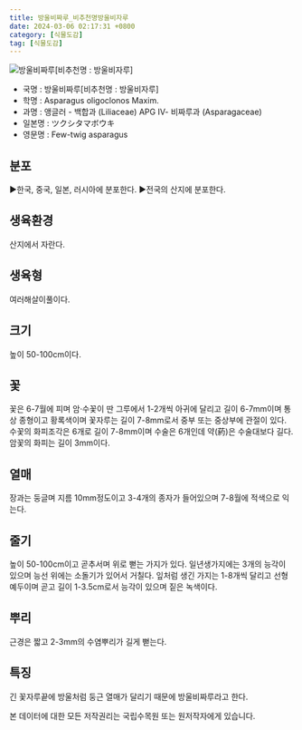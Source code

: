 ```yaml
---
title: 방울비짜루_비추천명방울비자루
date: 2024-03-06 02:17:31 +0800
category: [식물도감]
tag: [식물도감]
---
```




![방울비짜루[비추천명 : 방울비자루]](/fileUpload/plants/basic/Liliaceae/Asparagus/615/1_th2.JPG)
- 국명 : 방울비짜루[비추천명 : 방울비자루]
- 학명 : Asparagus oligoclonos Maxim.
- 과명 : 앵글러 - 백합과 (Liliaceae) APG Ⅳ- 비짜루과 (Asparagaceae)
- 일본명 : ツクシタマボウキ
- 영문명 : Few-twig asparagus


## 분포
▶한국, 중국, 일본, 러시아에 분포한다.▶전국의 산지에 분포한다.
## 생육환경
산지에서 자란다.
## 생육형
여러해살이풀이다.
## 크기
높이 50-100cm이다.
## 꽃
꽃은 6-7월에 피며 암·수꽃이 딴 그루에서 1-2개씩 아귀에 달리고 길이 6-7mm이며 통상 종형이고 황록색이며 꽃자루는 길이 7-8mm로서 중부 또는 중상부에 관절이 있다. 수꽃의 화피조각은 6개로 길이 7-8mm이며 수술은 6개인데 약(葯)은 수술대보다 길다. 암꽃의 화피는 길이 3mm이다.
## 열매
장과는 둥글며 지름 10mm정도이고 3-4개의 종자가 들어있으며 7-8월에 적색으로 익는다.
## 줄기
높이 50-100cm이고 곧추서며 위로 뻗는 가지가 있다. 일년생가지에는 3개의 능각이 있으며 능선 위에는 소돌기가 있어서 거칠다. 잎처럼 생긴 가지는 1-8개씩 달리고 선형 예두이며 곧고 길이 1-3.5cm로서 능각이 있으며 짙은 녹색이다.
## 뿌리
근경은 짧고 2-3mm의 수염뿌리가 길게 뻗는다.
## 특징
긴 꽃자루끝에 방울처럼 둥근 열매가 달리기 때문에 방울비짜루라고 한다.






본 데이터에 대한 모든 저작권리는 국립수목원 또는 원저작자에게 있습니다.
